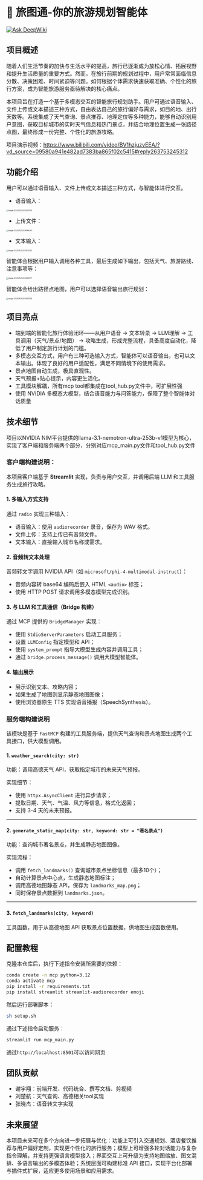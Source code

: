# 🛫 旅图通-你的旅游规划智能体

[![Ask DeepWiki](https://deepwiki.com/badge.svg)](https://deepwiki.com/YuxiangXie2003/Sky_Hackathon_MCP)

## 项目概述

随着人们生活节奏的加快与生活水平的提高，旅行已逐渐成为放松心情、拓展视野和提升生活质量的重要方式。然而，在旅行前期的规划过程中，用户常常面临信息分散、决策困难、时间紧迫等问题。如何根据个体需求快速获取准确、个性化的旅行方案，成为智能旅游服务亟待解决的核心痛点。

本项目旨在打造一个基于多模态交互的智能旅行规划助手。用户可通过语音输入、文件上传或文本描述三种方式，自由表达自己的旅行偏好与需求，如目的地、出行天数等。系统集成了天气查询、景点推荐、地理定位等多种能力，能够自动识别用户意图，获取目标城市的实时天气信息和热门景点，并结合地理位置生成一张路径点图，最终形成一份完整、个性化的旅游攻略。

项目演示视频：https://www.bilibili.com/video/BV1hzjuzvEEA/?vd_source=09580a941e482ad7383ba865f02c5415#reply263753245312

## 功能介绍

用户可以通过语音输入、文件上传或文本描述三种方式，与智能体进行交互。

- 语音输入：

<img src="./assets/image-20250525203559759-1748176566502-13.png" alt="image-20250525203559759" style="zoom: 33%;" />

- 上传文件：

<img src="./assets/image-20250525203644247-1748176607473-15.png" alt="image-20250525203644247" style="zoom: 33%;" />

- 文本输入：

<img src="./assets/image-20250525203913280-1748176755473-17.png" alt="image-20250525203913280" style="zoom: 33%;" />

智能体会根据用户输入调用各种工具，最后生成如下输出，包括天气、旅游路线、注意事项等：

<img src="./assets/image-20250525204459017-1748177101226-19.png" alt="image-20250525204459017" style="zoom: 33%;" />

智能体会给出路径点地图，用户可以选择语音输出旅行规划：

<img src="./assets/image-20250525204637333-1748177199371-21.png" alt="image-20250525204637333" style="zoom: 33%;" />

## 项目亮点

- 端到端的智能化旅行体验闭环——从用户语音 → 文本转录 → LLM理解 → 工具调用（天气/景点/地图） → 攻略生成，形成完整流程，具备高度自动化，降低了用户制定旅行计划的门槛。
- 多模态交互方式，用户有三种可选输入方式，智能体可以语音输出，也可以文本输出。体现了良好的用户适配性，满足不同情境下的使用需求。
- 景点地图自动生成，极具直观性。
- 天气预报+贴心提示，内容更生活化。
- 工具模块解耦，所有mcp tool都集成在tool_hub.py文件中，可扩展性强
- 使用 NVIDIA 多模态大模型，结合语音能力与问答能力，保障了整个智能体对话质量

## 技术细节

项目以NVIDIA NIM平台提供的llama-3.1-nemotron-ultra-253b-v1模型为核心，实现了客户端和服务端两个部分，分别对应mcp_main.py文件和tool_hub.py文件

### 客户端构建说明：

本项目客户端基于 **Streamlit** 实现，负责与用户交互，并调用后端 LLM 和工具服务生成旅行攻略。

#### 1. 多输入方式支持

通过 `radio` 实现三种输入：

- 语音输入：使用 `audiorecorder` 录音，保存为 WAV 格式。
- 文件上传：支持上传已有音频文件。
- 文本输入：直接输入城市名称或需求。

#### 2. 音频转文本处理

音频转文字调用 NVIDIA API（如 `microsoft/phi-4-multimodal-instruct`）：

- 音频内容转 base64 编码后嵌入 HTML `<audio>` 标签；
- 使用 HTTP POST 请求调用多模态模型完成识别。

#### 3. 与 LLM 和工具通信（Bridge 构建）

通过 MCP 提供的 `BridgeManager` 实现：

- 使用 `StdioServerParameters` 启动工具服务；
- 设置 `LLMConfig` 指定模型和 API；
- 使用 `system_prompt` 指导大模型生成内容并调用工具；
- 通过 `bridge.process_message()` 调用大模型智能体。

#### 4. 输出展示

- 展示识别文本、攻略内容；
- 如果生成了地图则显示静态地图图像；
- 使用浏览器原生 TTS 实现语音播报（SpeechSynthesis）。

### 服务端构建说明

该模块是基于 `FastMCP` 构建的工具服务端，提供天气查询和景点地图生成两个工具接口，供大模型调用。

#### 1. `weather_search(city: str)`

功能：调用高德天气 API，获取指定城市的未来天气预报。

实现细节：

- 使用 `httpx.AsyncClient` 进行异步请求；
- 提取日期、天气、气温、风力等信息，格式化返回；
- 支持 3-4 天的未来预报。

------

#### 2. `generate_static_map(city: str, keyword: str = "著名景点")`

功能：查询城市著名景点，并生成静态地图图像。

实现流程：

- 调用 `fetch_landmarks()` 查询城市景点坐标信息（最多10个）；
- 自动计算景点中心点，生成静态地图标注；
- 调用高德地图静态 API，保存为 `landmarks_map.png`；
- 同时保存景点数据到 `landmarks.json`。

------

#### 3. `fetch_landmarks(city, keyword)`

工具函数，用于从高德地图 API 获取景点位置数据，供地图生成函数使用。

## 配置教程

克隆本仓库后，执行下述指令安装所需要的依赖：

```bash
conda create -n mcp python=3.12
conda activate mcp
pip install -r requirements.txt
pip install streamlit streamlit-audiorecorder emoji
```

然后运行部署脚本：

```bash
sh setup.sh
```

通过下述指令启动服务：

```bash
streamlit run mcp_main.py
```

通过`http://localhost:8501`可以访问网页

## 团队贡献

- 谢宇翔：前端开发、代码统合、撰写文档、剪视频
- 刘楚航：天气查询、高德相关tool实现
- 张晓杰：语音转文字实现

## 未来展望

本项目未来可在多个方向进一步拓展与优化：功能上可引入交通规划、酒店餐饮推荐与用户偏好定制，实现更个性化的旅行服务；模型上可增强多轮对话能力与复杂指令理解，并支持更强语言模型接入；界面交互上可升级为支持地图缩放、图文混排、多语言输出的多模态体验；系统层面可构建标准 API 接口，实现平台化部署与插件式扩展，适应更多使用场景和应用需求。
